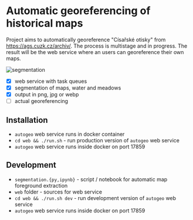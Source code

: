 # Automatic georeferencing of historical maps

Project aims to automatically georeference "Císařské otisky" from https://ags.cuzk.cz/archiv/. The process is multistage and in progress. The result will be the web service where an users can georeference their own maps.

![segmentation](https://github.com/Living-Landscape/autogeo/docs/segmentation.png)

 * [x] web service with task queues
 * [x] segmentation of maps, water and meadows
 * [x] output in png, jpg or webp
 * [ ] actual georeferencing

## Installation

 * `autogeo` web service runs in docker container
 * `cd web && ./run.sh` - run production version of `autogeo` web service
 * `autogeo` web service runs inside docker on port 17859

## Development
 * `segmentation.{py,ipynb}` - script / notebook for automatic map foreground extraction
 * `web` folder - sources for web service
 * `cd web && ./run.sh dev` - run development version of `autogeo` web service
 * `autogeo` web service runs inside docker on port 17859
